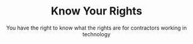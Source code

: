 ---
title: "Know Your Rights"
type: "page"
layout: "subdomain_container"
subtitle: "You have the right to know what the rights are for contractors working in technology"
isSubDomain: true
---